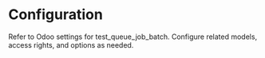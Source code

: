 # Configuration

Refer to Odoo settings for test_queue_job_batch. Configure related models, access rights, and options as needed.
